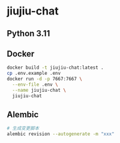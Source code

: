 # jiujiu-chat

## Python 3.11

## Docker
```bash
docker build -t jiujiu-chat:latest .
cp .env.example .env
docker run -d -p 7667:7667 \
  --env-file .env \
  --name jiujiu-chat \
  jiujiu-chat
```

## Alembic
```bash
# 生成变更脚本
alembic revision --autogenerate -m "xxx"
```

